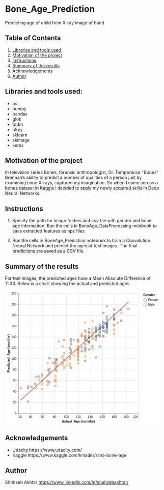 # Bone_Age_Prediction
Predicting age of child from X-ray image of hand

## Table of Contents
 <ol>
   <li><a href="#head1"> Libraries and tools used</a>
   <li><a href="#head2"> Motivation of the project </a>
   <li><a href="#head3"> Instructions </a>
   <li><a href="#head4"> Summary of the results </a>
   <li><a href="#head5"> Acknowledgements </a>
   <li><a href="#head6"> Author </a>
</ol>

<h2 id="head1"> Libraries and tools used: </h2>
<ul>
 <li> os
 <li> numpy
 <li> pandas
 <li> glob
 <li> tqdm
 <li> h5py
 <li> sklearn 
 <li> skimage
 <li> keras
</ul>

<h2 id="head2"> Motivation of the project</h2>
In television series Bones, forensic anthropologist, Dr. Temperance "Bones" Brennan’s ability to predict a number of qualities of a person just by examining bone X-rays, captured my imagination. So when I came across a bones dataset in Kaggle I decided to apply my newly acquired skills in Deep Neural Networks.

<h2 id="head3"> Instructions </h2>

1. Specify the path for image folders and csv file with gender and bone age information. Run the cells in BoneAge_DataProcessing notebook to save extracted features as npz files.

2. Run the cells in BoneAge_Prediction notebook to train a Convolution Neural Network and predict the ages of test images. The final predictions are saved as a CSV file.

<h2 id="head4"> Summary of the results </h2>

For test images, the predicted ages have a Mean Absolute Difference of 11.33. Below is a chart showing the actual and predicted ages.

![age_prediction](visualization.png)

<h2 id="head5"> Acknowledgements </h2>

<ul>
 <li> Udacity https://www.udacity.com/
 <li> Kaggle https://www.kaggle.com/kmader/rsna-bone-age
</ul>

<h2 id="head7"> Author </h2>

Shahzeb Akhtar
https://www.linkedin.com/in/shahzebakhtar/
